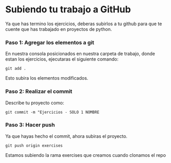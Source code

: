 # Subiendo tu trabajo a GitHub

Ya que has termino los ejercicios, deberas subirlos a tu github para que te cuente que has trabajado en proyectos de python. 

### Paso 1: Agregar los elementos a git
En nuestra consola posicionados en nuestra carpeta de trabajo, donde estan los ejercicios, ejecutaras el siguiente comando:

```Git
git add .
```

Esto subira los elementos modificados.

### Paso 2: Realizar el commit

Describe tu proyecto como: 

```Git
git commit -m "Ejercicios - SOLO 1 NOMBRE
```

### Paso 3: Hacer push

Ya que hayas hecho el commit, ahora subiras el proyecto.

```Git
git push origin exercises
```

Estamos subiendo la rama exercises que creamos cuando clonamos el repo
